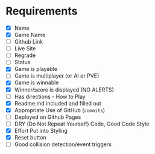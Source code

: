 # Requirements
- [X] Name	
- [X] Game Name	
- [ ] Github Link
- [ ] Live Site	
- [ ] Regrade	
- [ ] Status	
- [X] Game is playable	
- [ ] Game is multiplayer (or AI or PVE)
- [X] Game is winnable	
- [X] Winner/score is displayed (NO ALERTS)	
- [ ] Has directions - How to Play	
- [X] Readme.md included and filled out	
- [X] Appropriate Use of GitHub (`commits`) 	
- [ ] Deployed on Github Pages	
- [ ] DRY (Do Not Repeat Yourself) Code, Good Code Style	
- [X] Effort Put into Styling	
- [X] Reset button	
- [ ] Good collision detection/event triggers
